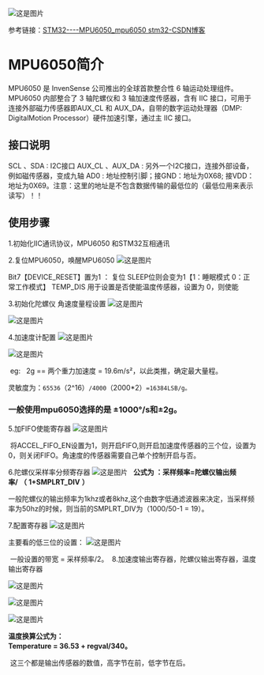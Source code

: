 ![这是图片](D:/Notes/STM32_Learn/11-MPU6050/MPU6050图片.png "Magic Gardens")



参考链接：[STM32----MPU6050_mpu6050 stm32-CSDN博客](https://blog.csdn.net/weixin_63032791/article/details/129629772)
# MPU6050简介

MPU6050 是 InvenSense 公司推出的全球首款整合性 6 轴运动处理组件。MPU6050 内部整合了 3 轴陀螺仪和 3 轴加速度传感器，含有 IIC 接口，可用于连接外部磁力传感器即AUX_CL 和 AUX_DA，自带的数字运动处理器（DMP: DigitalMotion Processor）硬件加速引擎，通过主 IIC 接口。



## 接口说明


SCL 、SDA : I2C接口
AUX_CL 、AUX_DA : 另外一个I2C接口，连接外部设备，例如磁传感器，变成九轴
AD0 : 地址控制引脚；接GND：地址为0X68; 接VDD：地址为0X69。注意：这里的地址是不包含数据传输的最低位的（最低位用来表示读写）！！




##  使用步骤

1.初始化IIC通讯协议，MPU6050  和STM32互相通讯

2.复位MPU6050，唤醒MPU6050
![这是图片](D:/Notes/STM32_Learn/11-MPU6050/电源管理寄存器.png "Magic Gardens")

Bit7【DEVICE_RESET】置为1 ： 复位
SLEEP位则会变为1【1：睡眠模式 0：正常工作模式】
TEMP_DIS 用于设置是否使能温度传感器，设置为 0，则使能


3.初始化陀螺仪
角速度量程设置
![这是图片](D:/Notes/STM32_Learn/11-MPU6050/角速度量程.png "Magic Gardens")

![这是图片](D:/Notes/STM32_Learn/11-MPU6050/角速度量程范围.png "Magic Gardens")


4.加速度计配置
![这是图片](D:/Notes/STM32_Learn/11-MPU6050/加速度量程.png "Magic Gardens")

![这是图片](D:/Notes/STM32_Learn/11-MPU6050/加速度量程范围.png "Magic Gardens")

 eg:   2g == 两个重力加速度 = 19.6m/s²，以此类推，确定最大量程。

灵敏度为：`65536`（2^16）`/4000`（2000*2）`=16384LSB/g。`


### **一般使用mpu6050选择的是 ±1000°/s和±2g。**




5.加FIFO使能寄存器
![这是图片](D:/Notes/STM32_Learn/11-MPU6050/FIFO使能寄存器.png "Magic Gardens")

 将ACCEL_FIFO_EN设置为1，则开启FIFO,则开启加速度传感器的三个位，设置为0，则关闭FIFO。角速度的传感器需要自己单个控制开启与否。

6.陀螺仪采样率分频寄存器
![这是图片](D:/Notes/STM32_Learn/11-MPU6050/陀螺仪采样率分频寄存器.png "Magic Gardens")
  **公式为 ：采样频率=陀螺仪输出频率/** **（** **1+SMPLRT_DIV** **）**

一般陀螺仪的输出频率为1khz或者8khz,这个由数字低通滤波器来决定，当采样频率为50hz的时候，则当前的SMPLRT_DIV为（1000/50-1 = 19）。


7.配置寄存器
![这是图片](D:/Notes/STM32_Learn/11-MPU6050/配置寄存器.png "Magic Gardens")

主要看的低三位的设置：
![这是图片](D:/Notes/STM32_Learn/11-MPU6050/配置寄存器每位说明.png "Magic Gardens")

 一般设置的带宽 = 采样频率/2。
 8.加速度输出寄存器，陀螺仪输出寄存器，温度输出寄存器

![这是图片](D:/Notes/STM32_Learn/11-MPU6050/加速度输出寄存器.png "Magic Gardens")


![这是图片](D:/Notes/STM32_Learn/11-MPU6050/陀螺仪输出寄存器.png "Magic Gardens")



![这是图片](D:/Notes/STM32_Learn/11-MPU6050/温度输出寄存器.png "Magic Gardens")

****温度换算公式为：  
Temperature = 36.53 + regval/340。**** 

 这三个都是输出传感器的数值，高字节在前，低字节在后。